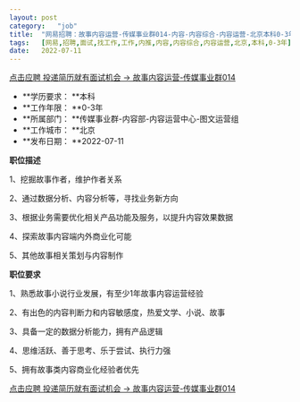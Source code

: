 ```yaml
---
layout:	post
category:	"job"
title:	"网易招聘：故事内容运营-传媒事业群014-内容-内容综合-内容运营-北京本科0-3年"
tags:	[网易,招聘,面试,找工作,工作,内推,内容,内容综合,内容运营,北京,本科,0-3年]
date:	2022-07-11
---
```


[点击应聘 投递简历就有面试机会 ->  故事内容运营-传媒事业群014](http://mobile.bole.netease.com/bole/boleDetail?id=41483&employeeId=346f03c3cda5f04c&key=all)



- **学历要求： **本科
- **工作年限： **0-3年
- **所属部门： **传媒事业群-内容部-内容运营中心-图文运营组
- **工作城市： **北京
- **发布日期： **2022-07-11



**职位描述**

1、挖掘故事作者，维护作者关系

2、通过数据分析、内容分析等，寻找业务新方向

3、根据业务需要优化相关产品功能及服务，以提升内容效果数据

4、探索故事内容端内外商业化可能

5、其他故事相关策划与内容制作





**职位要求**

1、熟悉故事小说行业发展，有至少1年故事内容运营经验

2、有出色的内容判断力和内容敏感度，热爱文学、小说、故事

3、具备一定的数据分析能力，拥有产品逻辑

4、思维活跃、善于思考、乐于尝试、执行力强

5、拥有故事类内容商业化经验者优先



[点击应聘 投递简历就有面试机会 ->  故事内容运营-传媒事业群014](http://mobile.bole.netease.com/bole/boleDetail?id=41483&employeeId=346f03c3cda5f04c&key=all)